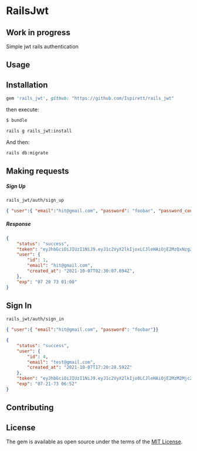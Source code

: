 # RailsJwt

## Work in progress
Simple jwt rails authentication

## Usage

## Installation
```ruby
gem 'rails_jwt', github: "https://github.com/Ispirett/rails_jwt"
```
then execute:
```bash
$ bundle
```
```bash
rails g rails_jwt:install
```
And then:

```bash
rails db:migrate
```



## Making  requests
##### Sign Up

```html
rails_jwt/auth/sign_up
```

```json
{ "user":{ "email":"hit@gmail.com", "password": "foobar", "password_confirmation": "foobar"}}
```
##### Response
```json
{
    "status": "success",
    "token": "eyJhbGciOiJIUzI1NiJ9.eyJ1c2VyX2lkIjoxLCJleHAiOjE2MzQxNzg2MDd9.eJmaV2_fP8P52LiI9tJx_UTI8nTPxepuADz6KYK_Pew",
    "user": {
        "id": 1,
        "email": "hit@gmail.com",
        "created_at": "2021-10-07T02:30:07.894Z",
    },
    "exp": "07 20 73 01:00"
}
```

## Sign In
```html
rails_jwt/auth/sign_in

```

```json
{ "user":{ "email":"hit@gmail.com", "password": "foobar"}}
```
```json
{
    "status": "success",
    "user": {
        "id": 4,
        "email": "test@gmail.com",
        "created_at": "2021-10-07T17:20:28.592Z"
    },
    "token": "eyJhbGciOiJIUzI1NiJ9.eyJ1c2VyX2lkIjo0LCJleHAiOjE2MzM2Mjc2MjJ9.HjMN61WlujV9YYLZAQ3Xog53jbPTugwMrq0rxdNL_Qk",
    "exp": "07-21-73 06:52"
}
```



## Contributing


## License
The gem is available as open source under the terms of the [MIT License](https://opensource.org/licenses/MIT).